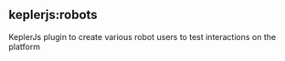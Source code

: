 ## keplerjs:robots

KeplerJs plugin to create various robot users to test interactions on the platform
